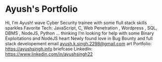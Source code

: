 # Ayush's Portfolio

Hi, I'm Ayush! wave
Cyber Security trainee with some flull stack skills
sparkles Favorite Tech: JavaScript, C, Web Penetration , Wordpress , SQL, DBMS ,  NodeJS, Python ...
thinking I’m looking for help with some Binary Exploitations and NodeJS 
heart Newly found love in Bug Bounty and full stack developement
email ayush.k.singh.2298@gmail.com
art Portfolio: https://ayushsingh.info
briefcase LinkedIn: https://www.linkedin.com/in/ayushsingh22 